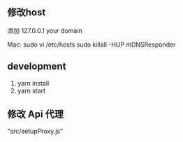 ## 修改host 
添加 127.0.0.1  your domain

Mac:
sudo vi /etc/hosts
sudo killall -HUP mDNSResponder

## development

1. yarn install
2. yarn start

## 修改 Api 代理 
"src/setupProxy.js"


